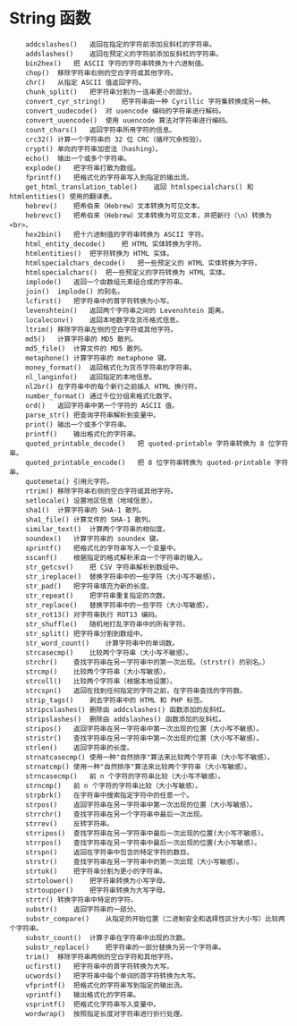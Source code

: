 # String 函数

		addcslashes()	返回在指定的字符前添加反斜杠的字符串。
		addslashes()	返回在预定义的字符前添加反斜杠的字符串。
		bin2hex()	把 ASCII 字符的字符串转换为十六进制值。
		chop()	移除字符串右侧的空白字符或其他字符。
		chr()	从指定 ASCII 值返回字符。
		chunk_split()	把字符串分割为一连串更小的部分。
		convert_cyr_string()	把字符串由一种 Cyrillic 字符集转换成另一种。
		convert_uudecode()	对 uuencode 编码的字符串进行解码。
		convert_uuencode()	使用 uuencode 算法对字符串进行编码。
		count_chars()	返回字符串所用字符的信息。
		crc32()	计算一个字符串的 32 位 CRC（循环冗余校验）。
		crypt()	单向的字符串加密法（hashing）。
		echo()	输出一个或多个字符串。
		explode()	把字符串打散为数组。
		fprintf()	把格式化的字符串写入到指定的输出流。
		get_html_translation_table()	返回 htmlspecialchars() 和 htmlentities() 使用的翻译表。
		hebrev()	把希伯来（Hebrew）文本转换为可见文本。
		hebrevc()	把希伯来（Hebrew）文本转换为可见文本，并把新行（\n）转换为 <br>。
		hex2bin()	把十六进制值的字符串转换为 ASCII 字符。
		html_entity_decode()	把 HTML 实体转换为字符。
		htmlentities()	把字符转换为 HTML 实体。
		htmlspecialchars_decode()	把一些预定义的 HTML 实体转换为字符。
		htmlspecialchars()	把一些预定义的字符转换为 HTML 实体。
		implode()	返回一个由数组元素组合成的字符串。
		join()	implode() 的别名。
		lcfirst()	把字符串中的首字符转换为小写。
		levenshtein()	返回两个字符串之间的 Levenshtein 距离。
		localeconv()	返回本地数字及货币格式信息。
		ltrim()	移除字符串左侧的空白字符或其他字符。
		md5()	计算字符串的 MD5 散列。
		md5_file()	计算文件的 MD5 散列。
		metaphone()	计算字符串的 metaphone 键。
		money_format()	返回格式化为货币字符串的字符串。
		nl_langinfo()	返回指定的本地信息。
		nl2br()	在字符串中的每个新行之前插入 HTML 换行符。
		number_format()	通过千位分组来格式化数字。
		ord()	返回字符串中第一个字符的 ASCII 值。
		parse_str()	把查询字符串解析到变量中。
		print()	输出一个或多个字符串。
		printf()	输出格式化的字符串。
		quoted_printable_decode()	把 quoted-printable 字符串转换为 8 位字符串。
		quoted_printable_encode()	把 8 位字符串转换为 quoted-printable 字符串。
		quotemeta()	引用元字符。
		rtrim()	移除字符串右侧的空白字符或其他字符。
		setlocale()	设置地区信息（地域信息）。
		sha1()	计算字符串的 SHA-1 散列。
		sha1_file()	计算文件的 SHA-1 散列。
		similar_text()	计算两个字符串的相似度。
		soundex()	计算字符串的 soundex 键。
		sprintf()	把格式化的字符串写入一个变量中。
		sscanf()	根据指定的格式解析来自一个字符串的输入。
		str_getcsv()	把 CSV 字符串解析到数组中。
		str_ireplace()	替换字符串中的一些字符（大小写不敏感）。
		str_pad()	把字符串填充为新的长度。
		str_repeat()	把字符串重复指定的次数。
		str_replace()	替换字符串中的一些字符（大小写敏感）。
		str_rot13()	对字符串执行 ROT13 编码。
		str_shuffle()	随机地打乱字符串中的所有字符。
		str_split()	把字符串分割到数组中。
		str_word_count()	计算字符串中的单词数。
		strcasecmp()	比较两个字符串（大小写不敏感）。
		strchr()	查找字符串在另一字符串中的第一次出现。（strstr() 的别名。）
		strcmp()	比较两个字符串（大小写敏感）。
		strcoll()	比较两个字符串（根据本地设置）。
		strcspn()	返回在找到任何指定的字符之前，在字符串查找的字符数。
		strip_tags()	剥去字符串中的 HTML 和 PHP 标签。
		stripcslashes()	删除由 addcslashes() 函数添加的反斜杠。
		stripslashes()	删除由 addslashes() 函数添加的反斜杠。
		stripos()	返回字符串在另一字符串中第一次出现的位置（大小写不敏感）。
		stristr()	查找字符串在另一字符串中第一次出现的位置（大小写不敏感）。
		strlen()	返回字符串的长度。
		strnatcasecmp()	使用一种"自然排序"算法来比较两个字符串（大小写不敏感）。
		strnatcmp()	使用一种"自然排序"算法来比较两个字符串（大小写敏感）。
		strncasecmp()	前 n 个字符的字符串比较（大小写不敏感）。
		strncmp()	前 n 个字符的字符串比较（大小写敏感）。
		strpbrk()	在字符串中搜索指定字符中的任意一个。
		strpos()	返回字符串在另一字符串中第一次出现的位置（大小写敏感）。
		strrchr()	查找字符串在另一个字符串中最后一次出现。
		strrev()	反转字符串。
		strripos()	查找字符串在另一字符串中最后一次出现的位置(大小写不敏感)。
		strrpos()	查找字符串在另一字符串中最后一次出现的位置(大小写敏感)。
		strspn()	返回在字符串中包含的特定字符的数目。
		strstr()	查找字符串在另一字符串中的第一次出现（大小写敏感）。
		strtok()	把字符串分割为更小的字符串。
		strtolower()	把字符串转换为小写字母。
		strtoupper()	把字符串转换为大写字母。
		strtr()	转换字符串中特定的字符。
		substr()	返回字符串的一部分。
		substr_compare()	从指定的开始位置（二进制安全和选择性区分大小写）比较两个字符串。
		substr_count()	计算子串在字符串中出现的次数。
		substr_replace()	把字符串的一部分替换为另一个字符串。
		trim()	移除字符串两侧的空白字符和其他字符。
		ucfirst()	把字符串中的首字符转换为大写。
		ucwords()	把字符串中每个单词的首字符转换为大写。
		vfprintf()	把格式化的字符串写到指定的输出流。
		vprintf()	输出格式化的字符串。
		vsprintf()	把格式化字符串写入变量中。
		wordwrap()	按照指定长度对字符串进行折行处理。